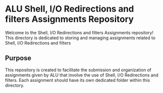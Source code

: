 # ALU Shell, I/O Redirections and filters Assignments Repository
Welcome to the Shell, I/O Redirections and filters Assignments repository! This directory is dedicated to storing and managing assignments related to Shell, I/O Redirections and filters 

## Purpose

This repository is created to facilitate the submission and organization of assignments given by ALU that involve the use of Shell, I/O Redirections and filters. Each assignment should have its own dedicated folder within this directory.


